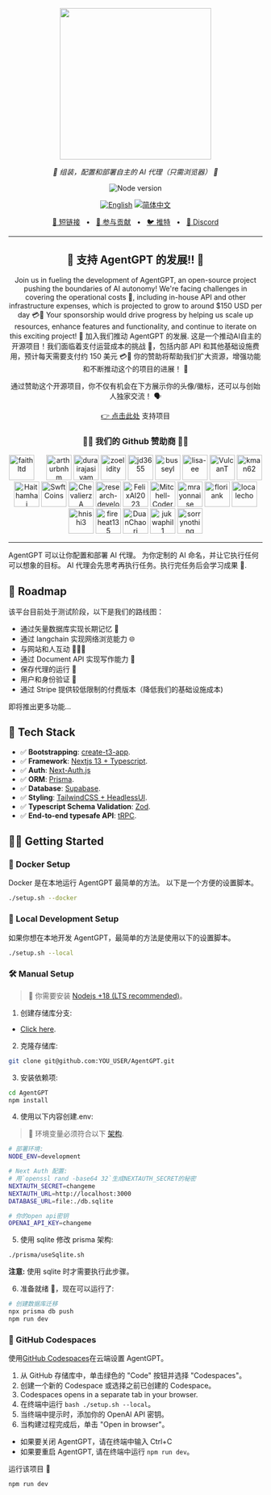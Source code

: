 <p align="center">
  <img src="https://raw.githubusercontent.com/reworkd/AgentGPT/main/public/banner.png?token=GHSAT0AAAAAAB7JND3U3VGGF3UYYHGYO4RAZBSDJAQ" height="300"/>
</p>
<p align="center">
  <em>🤖 组装，配置和部署自主的 AI 代理（只需浏览器） 🤖 </em>
</p>
<p align="center">
    <img alt="Node version" src="https://img.shields.io/static/v1?label=node&message=%20%3E=16.0.0&logo=node.js&color=2334D058" />
</p>
<p align="center">
  <a href="https://github.com/reworkd/AgentGPT/blob/master/README.md"><img src="https://img.shields.io/badge/lang-English-blue.svg" alt="English"></a>
  <a href="https://github.com/reworkd/AgentGPT/blob/master/docs/README.zh-HANS.md"><img src="https://img.shields.io/badge/lang-简体中文-red.svg" alt="简体中文"></a>
</p>

<p align="center">
<a href="https://agentgpt.reworkd.ai">🔗 短链接</a>
<span>&nbsp;&nbsp;•&nbsp;&nbsp;</span>
<a href="#-getting-started">🤝 参与贡献</a>
<span>&nbsp;&nbsp;•&nbsp;&nbsp;</span>
<a href="https://twitter.com/asimdotshrestha/status/1644883727707959296">🐦 推特</a>
<span>&nbsp;&nbsp;•&nbsp;&nbsp;</span>
<a href="https://discord.gg/3PccggEG">📢 Discord</a>
</p>

---

<h2 align="center">
💝 支持 AgentGPT 的发展!! 💝
</h2>

<p align="center">
Join us in fueling the development of AgentGPT, an open-source project pushing the boundaries of AI autonomy! We're facing challenges in covering the operational costs 💸, including in-house API and other infrastructure expenses, which is projected to grow to around $150 USD per day 💳🤕 Your sponsorship would drive progress by helping us scale up resources, enhance features and functionality, and continue to iterate on this exciting project! 🚀
加入我们推动 AgentGPT 的发展. 这是一个推动AI自主的开源项目！我们面临着支付运营成本的挑战 💸，包括内部 API 和其他基础设施费用，预计每天需要支付约 150 美元 💳🤕 你的赞助将帮助我们扩大资源，增强功能和不断推动这个的项目的进展！ 🚀
</p>

<p align="center">
通过赞助这个开源项目，你不仅有机会在下方展示你的头像/徽标，还可以与创始人独家交流！ 🗣️ 
</p>

<p align="center">
<a href="https://github.com/sponsors/reworkd-admin">👉 点击此处</a> 支持项目
</p>

<h3 align="center">
🙌🏻 我们的 Github 赞助商 🙌🏻
</h3>

<div align="center" dir="auto">
  <a href="https://github.com/Faitltd" style="display: inline-block; margin-right: 20px;">
    <img src="https://github.com/Faitltd.png" width="50px" alt="faithltd" style="max-width:100%;">
  </a>
  <a href="https://github.com/arthurbnhm" style="display: inline-block;">
    <img src="https://github.com/arthurbnhm.png" width="50px" alt="arthurbnhm" style="max-width:100%;">
  </a>
  <a href="https://github.com/durairajasivam" style="display: inline-block;">
    <img src="https://github.com/durairajasivam.png" width="50px" alt="durairajasivam" style="max-width:100%;">
  </a>
  <a href="https://github.com/zoelidity" style="display: inline-block;">
    <img src="https://github.com/zoelidity.png" width="50px" alt="zoelidity" style="max-width:100%;">
  </a>
  <a href="https://github.com/jd3655" style="display: inline-block;">
    <img src="https://github.com/jd3655.png" width="50px" alt="jd3655" style="max-width:100%;">
  </a>
  <a href="https://github.com/busseyl" style="display: inline-block;">
    <img src="https://github.com/busseyl.png" width="50px" alt="busseyl" style="max-width:100%;">
  </a>
  <a href="https://github.com/lisa-ee" style="display: inline-block;">
    <img src="https://github.com/lisa-ee.png" width="50px" alt="lisa-ee" style="max-width:100%;">
  </a>
  <a href="https://github.com/VulcanT" style="display: inline-block;">
    <img src="https://github.com/VulcanT.png" width="50px" alt="VulcanT" style="max-width:100%;">
  </a>
  <a href="https://github.com/kman62" style="display: inline-block;">
    <img src="https://github.com/kman62.png" width="50px" alt="kman62" style="max-width:100%;">
  </a>
  <a href="https://github.com/Haithamhaj" style="display: inline-block;">
    <img src="https://github.com/Haithamhaj.png" width="50px" alt="Haithamhaj" style="max-width:100%;">
  </a>
  <a href="https://github.com/SwftCoins" style="display: inline-block;">
    <img src="https://github.com/SwftCoins.png" width="50px" alt="SwftCoins" style="max-width:100%;">
  </a>
  <a href="https://github.com/ChevalierzA" style="display: inline-block;">
    <img src="https://github.com/ChevalierzA.png" width="50px" alt="ChevalierzA" style="max-width:100%;">
  </a>
  <a href="https://github.com/research-developer" style="display: inline-block;">
    <img src="https://github.com/research-developer.png" width="50px" alt="research-developer" style="max-width:100%;">
  </a>
  <a href="https://github.com/FelixAI2023" style="display: inline-block;">
    <img src="https://github.com/FelixAI2023.png" width="50px" alt="FelixAI2023" style="max-width:100%;">
  </a>
  <a href="https://github.com/Mitchell-Coder-New" style="display: inline-block;">
    <img src="https://github.com/Mitchell-Coder-New.png" width="50px" alt="Mitchell-Coder-New" style="max-width:100%;">
  </a>
  <a href="https://github.com/mrayonnaise" style="display: inline-block;">
    <img src="https://github.com/mrayonnaise.png" width="50px" alt="mrayonnaise" style="max-width:100%;">
  </a>
  <a href="https://github.com/floriank" style="display: inline-block;">
    <img src="https://github.com/floriank.png" width="50px" alt="floriank" style="max-width:100%;">
  </a>
  <a href="https://github.com/localecho" style="display: inline-block;">
    <img src="https://github.com/localecho.png" width="50px" alt="localecho" style="max-width:100%;">
  </a>
  <a href="https://github.com/hnishi3" style="display: inline-block;">
    <img src="https://github.com/hnishi3.png" width="50px" alt="hnishi3" style="max-width:100%;">
  </a>
  <a href="https://github.com/fireheat135" style="display: inline-block;">
    <img src="https://github.com/fireheat135.png" width="50px" alt="fireheat135" style="max-width:100%;">
  </a>
  <a href="https://github.com/DuanChaori" style="display: inline-block;">
    <img src="https://github.com/DuanChaori.png" width="50px" alt="DuanChaori" style="max-width:100%;">
  </a>
  <a href="https://github.com/jukwaphil1" style="display: inline-block;">
    <img src="https://github.com/jukwaphil1.png" width="50px" alt="jukwaphil1" style="max-width:100%;">
  </a>
   <a href="https://github.com/sorrynothing" style="display: inline-block;">
    <img src="https://github.com/sorrynothing.png" width="50px" alt="sorrynothing" style="max-width:100%;">
  </a>
  
</div>

---

AgentGPT 可以让你配置和部署 AI 代理。
为你定制的 AI 命名，并让它执行任何可以想象的目标。
AI 代理会先思考再执行任务。执行完任务后会学习成果 🚀.

## 🎉 Roadmap

该平台目前处于测试阶段，以下是我们的路线图：

- 通过矢量数据库实现长期记忆 🧠
- 通过 langchain 实现网络浏览能力 🌐
- 与网站和人互动 👨‍👩‍👦
- 通过 Document API 实现写作能力 📄
- 保存代理的运行 💾
- 用户和身份验证 🔐
- 通过 Stripe 提供较低限制的付费版本（降低我们的基础设施成本)

即将推出更多功能...

## 🚀 Tech Stack

- ✅ **Bootstrapping**: [create-t3-app](https://create.t3.gg).
- ✅ **Framework**: [Nextjs 13 + Typescript](https://nextjs.org/).
- ✅ **Auth**: [Next-Auth.js](https://next-auth.js.org)
- ✅ **ORM**: [Prisma](https://prisma.io).
- ✅ **Database**: [Supabase](https://supabase.com/).
- ✅ **Styling**: [TailwindCSS + HeadlessUI](https://tailwindcss.com).
- ✅ **Typescript Schema Validation**: [Zod](https://github.com/colinhacks/zod).
- ✅ **End-to-end typesafe API**: [tRPC](https://trpc.io/).

## 👨‍🚀 Getting Started

### 🐳 Docker Setup

Docker 是在本地运行 AgentGPT 最简单的方法。
以下是一个方便的设置脚本。

```bash
./setup.sh --docker
```

### 👷 Local Development Setup

如果你想在本地开发 AgentGPT，最简单的方法是使用以下的设置脚本。

```bash
./setup.sh --local
```

### 🛠️ Manual Setup

> 🚧 你需要安装 [Nodejs +18 (LTS recommended)](https://nodejs.org/en/)。

1. 创建存储库分支:

- [Click here](https://github.com/reworkd/AgentGPT/fork).

2. 克隆存储库:

```bash
git clone git@github.com:YOU_USER/AgentGPT.git
```

3. 安装依赖项:

```bash
cd AgentGPT
npm install
```

4. 使用以下内容创建.env:

> 🚧 环境变量必须符合以下 [架构](https://github.com/reworkd/AgentGPT/blob/main/src/env/schema.mjs).

```bash
# 部署环境:
NODE_ENV=development

# Next Auth 配置:
# 用`openssl rand -base64 32`生成NEXTAUTH_SECRET的秘密
NEXTAUTH_SECRET=changeme
NEXTAUTH_URL=http://localhost:3000
DATABASE_URL=file:./db.sqlite

# 你的open api密钥
OPENAI_API_KEY=changeme
```

5. 使用 sqlite 修改 prisma 架构:

```bash
./prisma/useSqlite.sh
```

**注意:** 使用 sqlite 时才需要执行此步骤。

6. 准备就绪 🥳，现在可以运行了:

```bash
# 创建数据库迁移
npx prisma db push
npm run dev
```

### 🚀 GitHub Codespaces

使用[GitHub Codespaces](https://github.com/features/codespaces)在云端设置 AgentGPT。

1. 从 GitHub 存储库中，单击绿色的 "Code" 按钮并选择 "Codespaces"。
2. 创建一个新的 Codespace 或选择之前已创建的 Codespace。
3. Codespaces opens in a separate tab in your browser.
4. 在终端中运行 `bash ./setup.sh --local`。
5. 当终端中提示时，添加你的 OpenAI API 密钥。
6. 当构建过程完成后，单击 "Open in browser"。

- 如果要关闭 AgentGPT，请在终端中输入 Ctrl+C
- 如果要重启 AgentGPT, 请在终端中运行 `npm run dev`。

运行该项目 🥳

```
npm run dev
```
